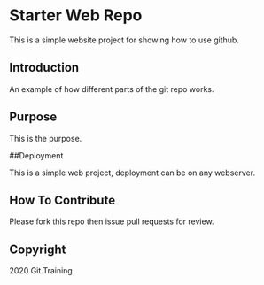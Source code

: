 # Starter Web Repo

This is a simple website project for showing how to use github.

## Introduction

An example of how different parts of the git repo works.

## Purpose

This is the purpose.

##Deployment

This is a simple web project, deployment can be on any webserver.

## How To Contribute

Please fork this repo then issue pull requests for review.

## Copyright

2020 Git.Training